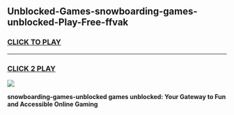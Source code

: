 
## Unblocked-Games-snowboarding-games-unblocked-Play-Free-ffvak
<h3>
<a href="https://premium76.site?title=snowboarding-games-unblocked&ref=18A1">CLICK TO PLAY</a></h3>
<hr>

<h3>
<a href="https://premium76.site?title=snowboarding-games-unblocked&ref=18A1">CLICK 2 PLAY</a>
  
</h3>

<a href="https://premium76.site?title=snowboarding-games-unblocked&ref=18A1"><img src="https://clearcache.store/games.png"></a>


**snowboarding-games-unblocked games unblocked: Your Gateway to Fun and Accessible Online Gaming**
